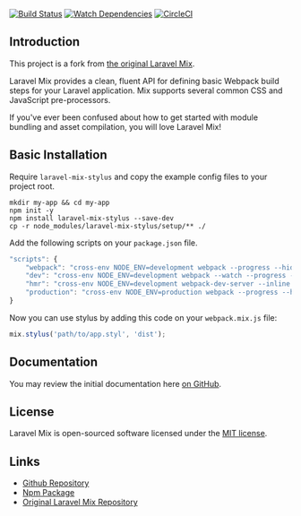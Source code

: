 [![Build Status](https://travis-ci.org/rogervila/laravel-mix-stylus.svg?branch=master)](https://travis-ci.org/rogervila/laravel-mix-stylus)
[![Watch Dependencies](https://david-dm.org/rogervila/laravel-mix-stylus.svg)](https://david-dm.org/rogervila/laravel-mix-stylus.svg)
[![CircleCI](https://circleci.com/gh/rogervila/laravel-mix-stylus.svg?style=svg)](https://circleci.com/gh/rogervila/laravel-mix-stylus)

## Introduction

This project is a fork from [the original Laravel Mix](https://github.com/JeffreyWay/laravel-mix).

Laravel Mix provides a clean, fluent API for defining basic Webpack build steps for your Laravel application. Mix supports several common CSS and JavaScript pre-processors.

If you've ever been confused about how to get started with module bundling and asset compilation, you will love Laravel Mix!

## Basic Installation

Require `laravel-mix-stylus` and copy the example config files to your project root.

```shell
mkdir my-app && cd my-app
npm init -y
npm install laravel-mix-stylus --save-dev
cp -r node_modules/laravel-mix-stylus/setup/** ./
```

Add the following scripts on your `package.json` file.

```js
"scripts": {
	"webpack": "cross-env NODE_ENV=development webpack --progress --hide-modules",
	"dev": "cross-env NODE_ENV=development webpack --watch --progress --hide-modules",
	"hmr": "cross-env NODE_ENV=development webpack-dev-server --inline --hot",
	"production": "cross-env NODE_ENV=production webpack --progress --hide-modules"
}
```

Now you can use stylus by adding this code on your `webpack.mix.js` file:

```js
mix.stylus('path/to/app.styl', 'dist');
```


## Documentation

You may review the initial documentation here [on GitHub](https://github.com/JeffreyWay/laravel-mix/tree/master/docs#readme).

## License

Laravel Mix is open-sourced software licensed under the [MIT license](http://opensource.org/licenses/MIT).

## Links
- [Github Repository](https://github.com/rogervila/laravel-mix-stylus)
- [Npm Package](https://www.npmjs.com/package/laravel-mix-stylus)
- [Original Laravel Mix Repository](https://github.com/JeffreyWay/laravel-mix)
